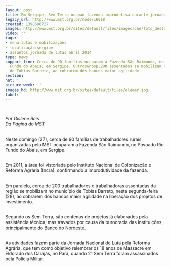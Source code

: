 ```yaml
---
layout: post
title: Em Sergipe, Sem Terra ocupam fazenda improdutiva durante jornada nacional
legacy_url: http://www.mst.org.br/node/16018
created: 1398696727
images: http://www.mst.org.br/sites/default/files/imagecache/foto_destaque/elemar.jpg
video: ''
tags:
- menu:lutas e mobilizações
- localização:sergipe
- assuntos:jornada de lutas abril 2014
type: news
support_line: Cerca de 90 famílias ocuparam a Fazenda São Raimundo, no Povoado Rio
  Fundo do Abais, em Sergipe. Outros&nbsp;200 assentados se mobilizam no município
  de Tobias Barreto, ao cobrarem dos bancos maior agilidade.
section: 
hat: ''
picture_week: ''
images_hd: http://www.mst.org.br/sites/default/files/elemar.jpg
label: 
---
```

<p><em><br></em></p><p><em>Por Gislene Reis<br>Da Página do MST</em></p><p><br>Neste domingo (27), cerca de 90 famílias de trabalhadores rurais organizadas pelo MST ocuparam a Fazenda São Raimundo, no Povoado Rio Fundo do Abais, em Sergipe.&nbsp;</p><p><br>Em 2011, a área foi vistoriada pelo Instituto Nacional de Colonização e Reforma Agrária (Incra), confirmando a improdutividade da fazenda.</p><p><br>Em paralelo, cerca de 200 trabalhadores e trabalhadoras assentadas da região se mobilizam no município de Tobias Barreto, nesta segunda-feira (28), ao cobrarem dos bancos maior agilidade na liberação dos projetos de investimento.&nbsp;</p><p><br>Segundo os Sem Terra, são centenas de projetos já elaborados pela assistência técnica, mas travados por causa da burocracia das instituições, principalmente do Banco do Nordeste.&nbsp;</p><p><br>As atividades fazem parte da Jornada Nacional de Luta pela Reforma Agrária, que tem como objetivo relembrar os 18 anos de Massacre em Eldorado dos Carajás, no Pará, quando 21 Sem Terra foram assassinados pela Polícia Militar.</p><div>&nbsp;</div><div>&nbsp;</div>
